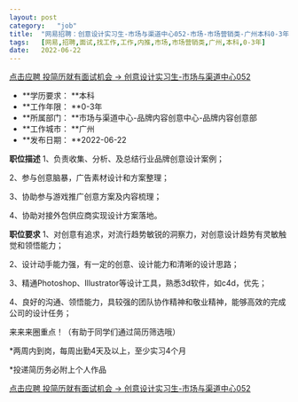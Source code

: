 ```yaml
---
layout:	post
category:	"job"
title:	"网易招聘：创意设计实习生-市场与渠道中心052-市场-市场营销类-广州本科0-3年"
tags:	[网易,招聘,面试,找工作,工作,内推,市场,市场营销类,广州,本科,0-3年]
date:	2022-06-22
---
```


[点击应聘 投简历就有面试机会 -> 创意设计实习生-市场与渠道中心052](http://mobile.bole.netease.com/bole/boleDetail?id=41058&employeeId=346f03c3cda5f04c&key=all)



- **学历要求： **本科
- **工作年限： **0-3年
- **所属部门： **市场与渠道中心-品牌内容创意中心-品牌内容创意部
- **工作城市： **广州
- **发布日期： **2022-06-22



**职位描述**
1、负责收集、分析、及总结行业品牌创意设计案例；

2、参与创意脑暴，广告素材设计和方案整理；

3、协助参与游戏推广创意方案及内容梳理；

4、协助对接外包供应商实现设计方案落地。



**职位要求**
1、对创意有追求，对流行趋势敏锐的洞察力，对创意设计趋势有灵敏触觉和领悟能力；

2、设计动手能力强，有一定的创意、设计能力和清晰的设计思路；

3、精通Photoshop、Illustrator等设计工具，熟悉3d软件，如c4d，优先；

4、良好的沟通、领悟能力，具较强的团队协作精神和敬业精神，能够高效的完成公司的设计任务；

来来来圈重点！（有助于同学们通过简历筛选哦）

*两周内到岗，每周出勤4天及以上，至少实习4个月

*投递简历务必附上个人作品



[点击应聘 投简历就有面试机会 -> 创意设计实习生-市场与渠道中心052](http://mobile.bole.netease.com/bole/boleDetail?id=41058&employeeId=346f03c3cda5f04c&key=all)